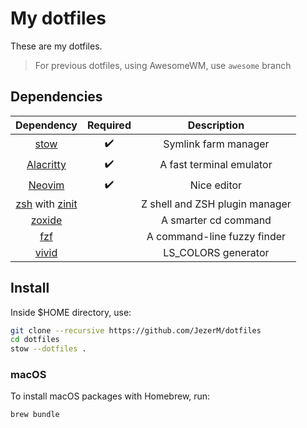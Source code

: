 # My dotfiles
These are my dotfiles.

> For previous dotfiles, using AwesomeWM, use `awesome` branch

## Dependencies

| Dependency | Required | Description |
|:----------:|:--------:|:-----------:|
| [stow][stow]  | :heavy_check_mark: | Symlink farm manager |
| [Alacritty][alacritty]  | :heavy_check_mark: | A fast terminal emulator |
| [Neovim][nvim]     | :heavy_check_mark: | Nice editor |
| [zsh][zsh] with [zinit][zinit] |  | Z shell and ZSH plugin manager |
| [zoxide][zoxide] |  | A smarter cd command |
| [fzf][fzf] |  | A command-line fuzzy finder |
| [vivid][vivid] |  | LS_COLORS generator |

## Install

Inside $HOME directory, use:
```sh
git clone --recursive https://github.com/JezerM/dotfiles
cd dotfiles
stow --dotfiles .
```

### macOS

To install macOS packages with Homebrew, run:

```sh
brew bundle
```

[alacritty]: https://github.com/alacritty/alacritty
[nvim]: https://github.com/neovim/neovim
[zsh]: https://www.zsh.org/
[zinit]: https://github.com/zdharma-continuum/zinit
[zoxide]: https://github.com/ajeetdsouza/zoxide
[fzf]: https://github.com/junegunn/fzf
[stow]: https://www.gnu.org/software/stow/manual/
[vivid]: https://github.com/sharkdp/vivid
